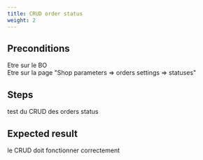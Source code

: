 ```yaml
---
title: CRUD order status
weight: 2
---
```


## Preconditions

Etre sur le BO\
Etre sur la page "Shop parameters => orders settings => statuses"
## Steps

test du CRUD des orders status

## Expected result

le CRUD doit fonctionner correctement

